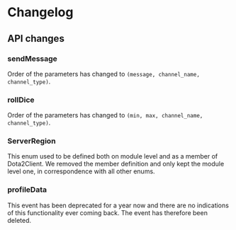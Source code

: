 # Changelog

## API changes
### sendMessage
Order of the parameters has changed to `(message, channel_name, channel_type)`.

### rollDice
Order of the parameters has changed to `(min, max, channel_name, channel_type)`.

### ServerRegion
This enum used to be defined both on module level and as a member of Dota2Client.
We removed the member definition and only kept the module level one, 
in correspondence with all other enums.

### profileData
This event has been deprecated for a year now and there are no indications of this 
functionality ever coming back. The event has therefore been deleted.